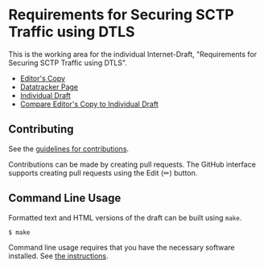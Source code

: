 # Requirements for Securing SCTP Traffic using DTLS

This is the working area for the individual Internet-Draft, "Requirements for Securing SCTP Traffic using DTLS".

* [Editor's Copy](https://sctplab.github.io/sctp-dtls-requirements/#go.draft-tuexen-tsvwg-sctp-dtls-req.html)
* [Datatracker Page](https://datatracker.ietf.org/doc/draft-tuexen-tsvwg-sctp-dtls-req)
* [Individual Draft](https://datatracker.ietf.org/doc/html/draft-tuexen-tsvwg-sctp-dtls-req)
* [Compare Editor's Copy to Individual Draft](https://sctplab.github.io/sctp-dtls-requirements/#go.draft-tuexen-tsvwg-sctp-dtls-req.diff)


## Contributing

See the
[guidelines for contributions](https://github.com/sctplab/sctp-dtls-requirements/blob/main/CONTRIBUTING.md).

Contributions can be made by creating pull requests.
The GitHub interface supports creating pull requests using the Edit (✏) button.


## Command Line Usage

Formatted text and HTML versions of the draft can be built using `make`.

```sh
$ make
```

Command line usage requires that you have the necessary software installed.  See
[the instructions](https://github.com/martinthomson/i-d-template/blob/main/doc/SETUP.md).

